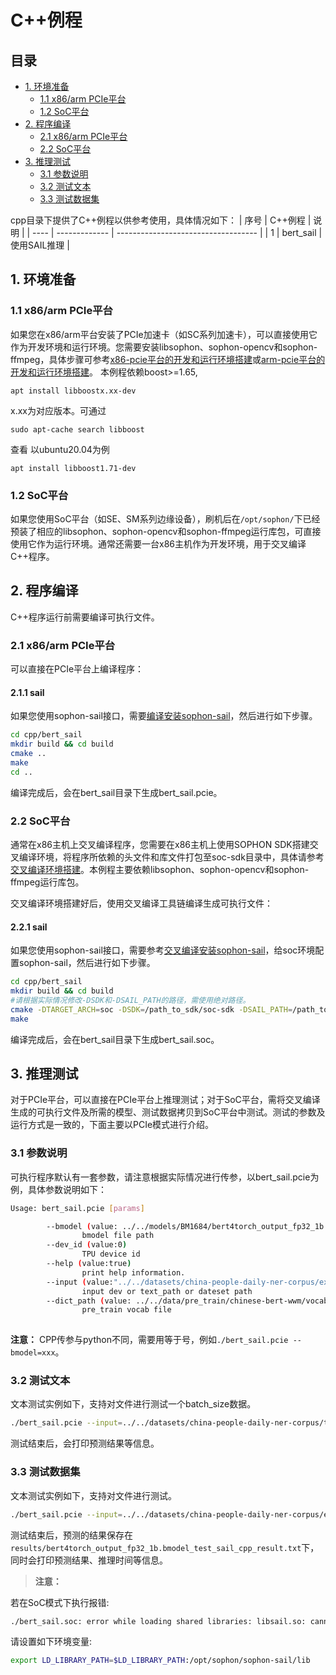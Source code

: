 # C++例程

## 目录

* [1. 环境准备](#1-环境准备)
    * [1.1 x86/arm PCIe平台](#11-x86arm-pcie平台)
    * [1.2 SoC平台](#12-soc平台)
* [2. 程序编译](#2-程序编译)
    * [2.1 x86/arm PCIe平台](#21-x86arm-pcie平台)
    * [2.2 SoC平台](#22-soc平台)
* [3. 推理测试](#3-推理测试)
    * [3.1 参数说明](#31-参数说明)
    * [3.2 测试文本](#32-测试文本)
    * [3.3 测试数据集](#33-测试数据集)

cpp目录下提供了C++例程以供参考使用，具体情况如下：
| 序号  | C++例程      | 说明                                 |
| ---- | ------------- | -----------------------------------  |
| 1    | bert_sail   | 使用SAIL推理                           |

## 1. 环境准备
### 1.1 x86/arm PCIe平台
如果您在x86/arm平台安装了PCIe加速卡（如SC系列加速卡），可以直接使用它作为开发环境和运行环境。您需要安装libsophon、sophon-opencv和sophon-ffmpeg，具体步骤可参考[x86-pcie平台的开发和运行环境搭建](../../../docs/Environment_Install_Guide.md#3-x86-pcie平台的开发和运行环境搭建)或[arm-pcie平台的开发和运行环境搭建](../../../docs/Environment_Install_Guide.md#5-arm-pcie平台的开发和运行环境搭建)。
本例程依赖boost>=1.65,
```
apt install libboostx.xx-dev
```
x.xx为对应版本。可通过
```
sudo apt-cache search libboost
```
查看
以ubuntu20.04为例
```
apt install libboost1.71-dev
```
### 1.2 SoC平台
如果您使用SoC平台（如SE、SM系列边缘设备），刷机后在`/opt/sophon/`下已经预装了相应的libsophon、sophon-opencv和sophon-ffmpeg运行库包，可直接使用它作为运行环境。通常还需要一台x86主机作为开发环境，用于交叉编译C++程序。
## 2. 程序编译
C++程序运行前需要编译可执行文件。
### 2.1 x86/arm PCIe平台
可以直接在PCIe平台上编译程序：
#### 2.1.1 sail
如果您使用sophon-sail接口，需要[编译安装sophon-sail](../../../docs/Environment_Install_Guide.md#33-编译安装sophon-sail)，然后进行如下步骤。
```bash
cd cpp/bert_sail
mkdir build && cd build
cmake .. 
make
cd ..
```
编译完成后，会在bert_sail目录下生成bert_sail.pcie。


### 2.2 SoC平台
通常在x86主机上交叉编译程序，您需要在x86主机上使用SOPHON SDK搭建交叉编译环境，将程序所依赖的头文件和库文件打包至soc-sdk目录中，具体请参考[交叉编译环境搭建](../../../docs/Environment_Install_Guide.md#41-交叉编译环境搭建)。本例程主要依赖libsophon、sophon-opencv和sophon-ffmpeg运行库包。

交叉编译环境搭建好后，使用交叉编译工具链编译生成可执行文件：

#### 2.2.1 sail
如果您使用sophon-sail接口，需要参考[交叉编译安装sophon-sail](../../../docs/Environment_Install_Guide.md#42-交叉编译安装sophon-sail)，给soc环境配置sophon-sail，然后进行如下步骤。
```bash
cd cpp/bert_sail
mkdir build && cd build
#请根据实际情况修改-DSDK和-DSAIL_PATH的路径，需使用绝对路径。
cmake -DTARGET_ARCH=soc -DSDK=/path_to_sdk/soc-sdk -DSAIL_PATH=/path_to_sail/sophon-sail/build_soc/sophon-sail ..
make
```
编译完成后，会在bert_sail目录下生成bert_sail.soc。

## 3. 推理测试
对于PCIe平台，可以直接在PCIe平台上推理测试；对于SoC平台，需将交叉编译生成的可执行文件及所需的模型、测试数据拷贝到SoC平台中测试。测试的参数及运行方式是一致的，下面主要以PCIe模式进行介绍。

### 3.1 参数说明
可执行程序默认有一套参数，请注意根据实际情况进行传参，以bert_sail.pcie为例，具体参数说明如下：
```bash
Usage: bert_sail.pcie [params]

        --bmodel (value: ../../models/BM1684/bert4torch_output_fp32_1b.bmodel)
                bmodel file path
        --dev_id (value:0)
                TPU device id
        --help (value:true)
                print help information.
        --input (value:"../../datasets/china-people-daily-ner-corpus/example.test")
                input dev or text_path or dateset path        
        --dict_path (value: ../../data/pre_train/chinese-bert-wwm/vocab.txt)
                pre_train vocab file
      
```
**注意：** CPP传参与python不同，需要用等于号，例如`./bert_sail.pcie --bmodel=xxx`。

### 3.2 测试文本
文本测试实例如下，支持对文件进行测试一个batch_size数据。
```bash
./bert_sail.pcie --input=../../datasets/china-people-daily-ner-corpus/test.txt --bmodel=../../models/BM1684/bert4torch_output_fp32_1b.bmodel --dev_id=0 
```
测试结束后，会打印预测结果等信息。

### 3.3 测试数据集
文本测试实例如下，支持对文件进行测试。
```bash
./bert_sail.pcie --input=../../datasets/china-people-daily-ner-corpus/example.test --bmodel=../../models/BM1684/bert4torch_output_fp32_1b.bmodel --dev_id=0 
```
测试结束后，预测的结果保存在`results/bert4torch_output_fp32_1b.bmodel_test_sail_cpp_result.txt`下，同时会打印预测结果、推理时间等信息。

>**注意：**

若在SoC模式下执行报错:
```bash
./bert_sail.soc: error while loading shared libraries: libsail.so: cannot open shared object file: No such file or directory
```
请设置如下环境变量:
```bash
export LD_LIBRARY_PATH=$LD_LIBRARY_PATH:/opt/sophon/sophon-sail/lib
```



